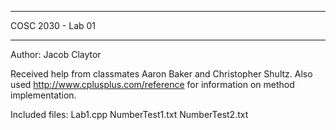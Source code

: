 *****************************
COSC 2030 - Lab 01
*****************************
Author: Jacob Claytor

Received help from classmates Aaron Baker and Christopher Shultz.
Also used http://www.cplusplus.com/reference for information on method implementation.

Included files:
Lab1.cpp
NumberTest1.txt
NumberTest2.txt 
